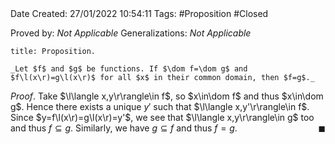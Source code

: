 <br />
<br />

Date Created: 27/01/2022 10:54:11
Tags: #Proposition #Closed 

Proved by: _Not Applicable_
Generalizations: _Not Applicable_

``` ad-Proposition
title: Proposition.

_Let $f$ and $g$ be functions. If $\dom f=\dom g$ and $f\l(x\r)=g\l(x\r)$ for all $x$ in their common domain, then $f=g$._

```

_Proof_. Take $\l\langle x,y\r\rangle\in f$, so $x\in\dom f$ and thus $x\in\dom g$. Hence there exists a unique $y'$ such that $\l\langle x,y'\r\rangle\in f$. Since $y=f\l(x\r)=g\l(x\r)=y'$, we see that $\l\langle x,y\r\rangle\in g$ too and thus $f\subseteq g$. Similarly, we have $g\subseteq f$ and thus $f=g$.<span style="float:right;">$\blacksquare$</span>
